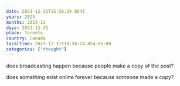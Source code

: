 ```yaml
---
date: 2023-12-31T15:58:24.854Z
years: 2023
months: 2023-12
days: 2023-12-31
place: Toronto
country: Canada
localtime: 2023-12-31T10:58:24.854-05:00
categories: ["thought"]
---
```

does broadcasting happen because people make a copy of the post?

does something exist online forever because someone made a copy?
